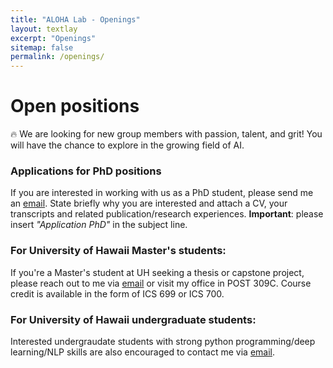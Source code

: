 ```yaml
---
title: "ALOHA Lab - Openings"
layout: textlay
excerpt: "Openings"
sitemap: false
permalink: /openings/
---
```


# Open positions

🔥 We are looking for new group members with passion, talent, and grit! You will have the chance to explore in the growing field of AI.

### Applications for PhD positions
If you are interested in working with us as a PhD student, please send me an [email](mailto:haopengz@hawaii.edu). State briefly why you are interested and attach a CV, your transcripts and related publication/research experiences. **Important**: please insert _"Application PhD"_ in the subject line. 

### For University of Hawaii Master's students:
If you're a Master's student at UH seeking a thesis or capstone project, please reach out to me via [email](mailto:haopengz@hawaii.edu) or visit my office in POST 309C. Course credit is available in the form of ICS 699 or ICS 700.

### For University of Hawaii undergraduate students:
Interested undergraudate students with strong python programming/deep learning/NLP skills are also encouraged to contact me via [email](mailto:haopengz@hawaii.edu).

